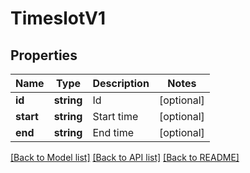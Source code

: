 # TimeslotV1

## Properties
Name | Type | Description | Notes
------------ | ------------- | ------------- | -------------
**id** | **string** | Id | [optional] 
**start** | **string** | Start time | [optional] 
**end** | **string** | End time | [optional] 

[[Back to Model list]](../README.md#documentation-for-models) [[Back to API list]](../README.md#documentation-for-api-endpoints) [[Back to README]](../README.md)


